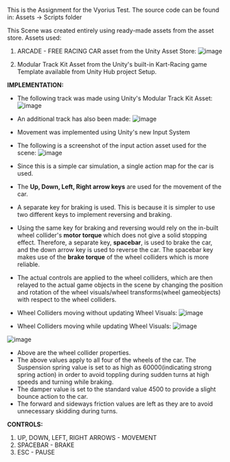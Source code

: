 This is the Assignment for the Vyorius Test.
The source code can be found in: Assets -> Scripts folder

This Scene was created entirely using ready-made assets from the asset store.
Assets used:
1. ARCADE - FREE RACING CAR asset from the Unity Asset Store:
![image](https://user-images.githubusercontent.com/55644010/219655340-e41f32c3-eac5-4318-82e4-c1ad245cb007.png)

2. Modular Track Kit Asset from the Unity's built-in Kart-Racing game Template available from Unity Hub project Setup.



**IMPLEMENTATION:**
- The following track was made using Unity's Modular Track Kit Asset:
![image](https://user-images.githubusercontent.com/55644010/219676348-56fada16-faba-4ec5-aa9b-2b124ff570e4.png)
- An additional track has also been made:
![image](https://user-images.githubusercontent.com/55644010/219676640-33f1368e-2186-4abc-ab86-1878e5ee1286.png)


- Movement was implemented using Unity's new Input System
- The following is a screenshot of the input action asset used for the scene:
![image](https://user-images.githubusercontent.com/55644010/219665137-e4eb2c69-6979-40d6-98fa-cd8dfaa12ffd.png)
- Since this is a simple car simulation, a single action map for the car is used.
- The **Up, Down, Left, Right arrow keys** are used for the movement of the car.
- A separate key for braking is used. This is because it is simpler to use two different keys to implement reversing and braking.
- Using the same key for braking and reversing would rely on the in-built wheel collider's **motor torque** which does not give a solid stopping effect. Therefore, a      separate key, **spacebar**, is used to brake the car, and the down arrow key is used to reverse the car. The spacebar key makes use of the **brake torque** of the   wheel colliders which is more reliable.
- The actual controls are applied to the wheel colliders, which are then relayed to the actual game objects in the scene by changing the position and rotation of the wheel visuals/wheel transforms(wheel gameobjects) with respect to the wheel colliders.
- Wheel Colliders moving without updating Wheel Visuals:
![image](https://user-images.githubusercontent.com/55644010/219667120-677c299c-3683-4283-97d6-b57377a4ee08.png)
- Wheel Colliders moving while updating Wheel Visuals:
![image](https://user-images.githubusercontent.com/55644010/219667375-a565a431-1387-4575-bb8b-ddddfd738a57.png)

![image](https://user-images.githubusercontent.com/55644010/219668037-c0ab4323-cc0b-4b8f-ab4d-fcecd27e5654.png)
- Above are the wheel collider properties.
- The above values apply to all four of the wheels of the car. The Suspension spring value is set to as high as 60000(indicating strong spring action) in order to avoid toppling during sudden turns at high speeds and turning while braking.
- The damper value is set to the standard value 4500 to provide a slight bounce action to the car.
- The forward and sideways friction values are left as they are to avoid unnecessary skidding during turns.



**CONTROLS:**
1. UP, DOWN, LEFT, RIGHT ARROWS - MOVEMENT
2. SPACEBAR - BRAKE
3.  ESC - PAUSE





